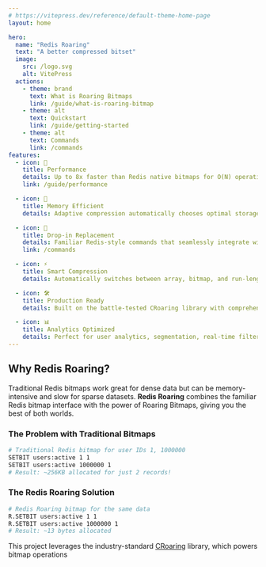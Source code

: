 ```yaml
---
# https://vitepress.dev/reference/default-theme-home-page
layout: home

hero:
  name: "Redis Roaring"
  text: "A better compressed bitset"
  image:
    src: /logo.svg
    alt: VitePress
  actions:
    - theme: brand
      text: What is Roaring Bitmaps
      link: /guide/what-is-roaring-bitmap
    - theme: alt
      text: Quickstart
      link: /guide/getting-started
    - theme: alt
      text: Commands
      link: /commands
features:
  - icon: 🚀
    title: Performance
    details: Up to 8x faster than Redis native bitmaps for O(N) operations while maintaining O(1) performance for single-bit operations.
    link: /guide/performance

  - icon: 💾
    title: Memory Efficient
    details: Adaptive compression automatically chooses optimal storage format, often reducing memory usage by 2-10x compared to uncompressed bitmaps

  - icon: 🔧
    title: Drop-in Replacement
    details: Familiar Redis-style commands that seamlessly integrate with your existing Redis workflow and applications
    link: /commands

  - icon: ⚡
    title: Smart Compression
    details: Automatically switches between array, bitmap, and run-length encoding based on data density for optimal performance

  - icon: 🛠️
    title: Production Ready
    details: Built on the battle-tested CRoaring library with comprehensive test coverage and proven reliability in production environments

  - icon: 📊
    title: Analytics Optimized
    details: Perfect for user analytics, segmentation, real-time filtering, and any application requiring fast set operations on large datasets
---
```


## Why Redis Roaring?

Traditional Redis bitmaps work great for dense data but can be memory-intensive and slow for sparse datasets. **Redis Roaring** combines the familiar Redis bitmap interface with the power of Roaring Bitmaps, giving you the best of both worlds.

### The Problem with Traditional Bitmaps

```bash
# Traditional Redis bitmap for user IDs 1, 1000000
SETBIT users:active 1 1
SETBIT users:active 1000000 1
# Result: ~256KB allocated for just 2 records!
```

### The Redis Roaring Solution

```bash
# Redis Roaring bitmap for the same data
R.SETBIT users:active 1 1
R.SETBIT users:active 1000000 1
# Result: ~13 bytes allocated
```

This project leverages the industry-standard [CRoaring](https://github.com/RoaringBitmap/CRoaring) library, which powers bitmap operations
